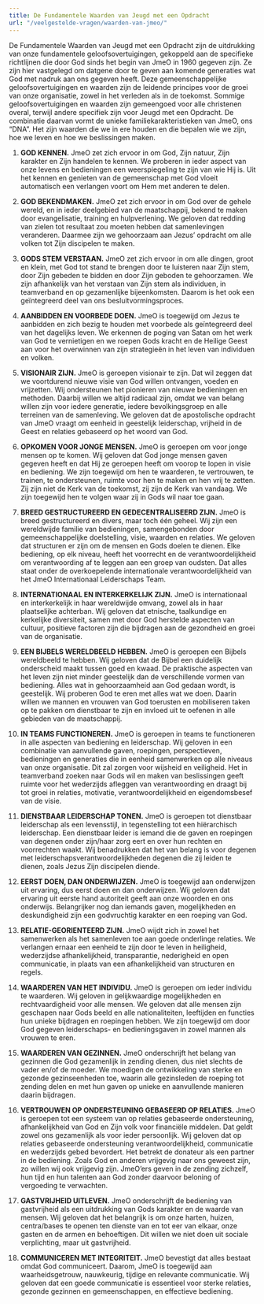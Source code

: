 ```yaml
---
title: De Fundamentele Waarden van Jeugd met een Opdracht
url: "/veelgestelde-vragen/waarden-van-jmeo/"
---
```

De Fundamentele Waarden van Jeugd met een Opdracht zijn de uitdrukking van onze fundamentele geloofsovertuigingen, gekoppeld aan de specifieke richtlijnen die door God sinds het begin van JmeO in 1960 gegeven zijn. Ze zijn hier vastgelegd om datgene door te geven aan komende generaties wat God met nadruk aan ons gegeven heeft. Deze gemeenschappelijke geloofsovertuigingen en waarden zijn de leidende principes voor de groei van onze organisatie, zowel in het verleden als in de toekomst. Sommige geloofsovertuigingen en waarden zijn gemeengoed voor alle christenen overal, terwijl andere specifiek zijn voor Jeugd met een Opdracht. De combinatie daarvan vormt de unieke familiekarakteristieken van JmeO, ons “DNA”. Het zijn waarden die we in ere houden en die bepalen wie we zijn, hoe we leven en hoe we beslissingen maken.

1. __GOD KENNEN.__ JmeO zet zich ervoor in om God, Zijn natuur, Zijn karakter en Zijn handelen te kennen. We proberen in ieder aspect van onze levens en bedieningen een weerspiegeling te zijn van wie Hij is. Uit het kennen en genieten van de gemeenschap met God vloeit automatisch een verlangen voort om Hem met anderen te delen.

2. __GOD BEKENDMAKEN.__ JmeO zet zich ervoor in om God over de gehele wereld, en in ieder deelgebied van de maatschappij, bekend te maken door evangelisatie, training en hulpverlening. We geloven dat redding van zielen tot resultaat zou moeten hebben dat samenlevingen veranderen. Daarmee zijn we gehoorzaam aan Jezus’ opdracht om alle volken tot Zijn discipelen te maken.

3. __GODS STEM VERSTAAN.__ JmeO zet zich ervoor in om alle dingen, groot en klein, met God tot stand te brengen door te luisteren naar Zijn stem, door Zijn gebeden te bidden en door Zijn geboden te gehoorzamen. We zijn afhankelijk van het verstaan van Zijn stem als individuen, in teamverband en op gezamenlijke bijeenkomsten. Daarom is het ook een geïntegreerd deel van ons besluitvormingsproces.

4. __AANBIDDEN EN VOORBEDE DOEN.__ JmeO is toegewijd om Jezus te aanbidden en zich bezig te houden met voorbede als geïntegreerd deel van het dagelijks leven. We erkennen de poging van Satan om het werk van God te vernietigen en we roepen Gods kracht en de Heilige Geest aan voor het overwinnen van zijn strategieën in het leven van individuen en volken.

5. __VISIONAIR ZIJN.__ JmeO is geroepen visionair te zijn. Dat wil zeggen dat we voortdurend nieuwe visie van God willen ontvangen, voeden en vrijzetten. Wij ondersteunen het pionieren van nieuwe bedieningen en methoden. Daarbij willen we altijd radicaal zijn, omdat we van belang willen zijn voor iedere generatie, iedere bevolkingsgroep en alle terreinen van de samenleving. We geloven dat de apostolische opdracht van JmeO vraagt om eenheid in geestelijk leiderschap, vrijheid in de Geest en relaties gebaseerd op het woord van God.

6. __OPKOMEN VOOR JONGE MENSEN.__ JmeO is geroepen om voor jonge mensen op te komen. Wij geloven dat God jonge mensen gaven gegeven heeft en dat Hij ze geroepen heeft om voorop te lopen in visie en bediening. We zijn toegewijd om hen te waarderen, te vertrouwen, te trainen, te ondersteunen, ruimte voor hen te maken en hen vrij te zetten. Zij zijn niet de Kerk van de toekomst, zij zijn de Kerk van vandaag. We zijn toegewijd hen te volgen waar zij in Gods wil naar toe gaan.

7. __BREED GESTRUCTUREERD EN GEDECENTRALISEERD ZIJN.__ JmeO is breed gestructureerd en divers, maar toch één geheel. Wij zijn een wereldwijde familie van bedieningen, samengebonden door gemeenschappelijke doelstelling, visie, waarden en relaties. We geloven dat structuren er zijn om de mensen en Gods doelen te dienen. Elke bediening, op elk niveau, heeft het voorrecht en de verantwoordelijkheid om verantwoording af te leggen aan een groep van oudsten. Dat alles staat onder de overkoepelende internationale verantwoordelijkheid van het JmeO Internationaal Leiderschaps Team.

8. __INTERNATIONAAL EN INTERKERKELIJK ZIJN.__ JmeO is internationaal en interkerkelijk in haar wereldwijde omvang, zowel als in haar plaatselijke achterban. Wij geloven dat etnische, taalkundige en kerkelijke diversiteit, samen met door God herstelde aspecten van cultuur, positieve factoren zijn die bijdragen aan de gezondheid en groei van de organisatie.

9. __EEN BIJBELS WERELDBEELD HEBBEN.__ JmeO is geroepen een Bijbels wereldbeeld te hebben. Wij geloven dat de Bijbel een duidelijk onderscheid maakt tussen goed en kwaad. De praktische aspecten van het leven zijn niet minder geestelijk dan de verschillende vormen van bediening. Alles wat in gehoorzaamheid aan God gedaan wordt, is geestelijk. Wij proberen God te eren met alles wat we doen. Daarin willen we mannen en vrouwen van God toerusten en mobiliseren taken op te pakken om dienstbaar te zijn en invloed uit te oefenen in alle gebieden van de maatschappij.

10. __IN TEAMS FUNCTIONEREN.__ JmeO is geroepen in teams te functioneren in alle aspecten van bediening en leiderschap. Wij geloven in een combinatie van aanvullende gaven, roepingen, perspectieven, bedieningen en generaties die in eenheid samenwerken op alle niveaus van onze organisatie. Dit zal zorgen voor wijsheid en veiligheid. Het in teamverband zoeken naar Gods wil en maken van beslissingen geeft ruimte voor het wederzijds afleggen van verantwoording en draagt bij tot groei in relaties, motivatie, verantwoordelijkheid en eigendomsbesef van de visie.

11. __DIENSTBAAR LEIDERSCHAP TONEN.__ JmeO is geroepen tot dienstbaar leiderschap als een levensstijl, in tegenstelling tot een hiërarchisch leiderschap. Een dienstbaar leider is iemand die de gaven en roepingen van degenen onder zijn/haar zorg eert en over hun rechten en voorrechten waakt. Wij benadrukken dat het van belang is voor degenen met leiderschapsverantwoordelijkheden degenen die zij leiden te dienen, zoals Jezus Zijn discipelen diende.

12. __EERST DOEN, DAN ONDERWIJZEN.__ JmeO is toegewijd aan onderwijzen uit ervaring, dus eerst doen en dan onderwijzen. Wij geloven dat ervaring uit eerste hand autoriteit geeft aan onze woorden en ons onderwijs. Belangrijker nog dan iemands gaven, mogelijkheden en deskundigheid zijn een godvruchtig karakter en een roeping van God.

13. __RELATIE-GEORIENTEERD ZIJN.__ JmeO wijdt zich in zowel het samenwerken als het samenleven toe aan goede onderlinge relaties. We verlangen ernaar een eenheid te zijn door te leven in heiligheid, wederzijdse afhankelijkheid, transparantie, nederigheid en open communicatie, in plaats van een afhankelijkheid van structuren en regels.

14. __WAARDEREN VAN HET INDIVIDU.__ JmeO is geroepen om ieder individu te waarderen. Wij geloven in gelijkwaardige mogelijkheden en rechtvaardigheid voor alle mensen. We geloven dat alle mensen zijn geschapen naar Gods beeld en alle nationaliteiten, leeftijden en functies hun unieke bijdragen en roepingen hebben. We zijn toegewijd om door God gegeven leiderschaps- en bedieningsgaven in zowel mannen als vrouwen te eren.

15. __WAARDEREN VAN GEZINNEN.__ JmeO onderschrijft het belang van gezinnen die God gezamenlijk in zending dienen, dus niet slechts de vader en/of de moeder. We moedigen de ontwikkeling van sterke en gezonde gezinseenheden toe, waarin alle gezinsleden de roeping tot zending delen en met hun gaven op unieke en aanvullende manieren daarin bijdragen.

16. __VERTROUWEN OP ONDERSTEUNING GEBASEERD OP RELATIES.__ JmeO is geroepen tot een systeem van op relaties gebaseerde ondersteuning, afhankelijkheid van God en Zijn volk voor financiële middelen. Dat geldt zowel ons gezamenlijk als voor ieder persoonlijk. Wij geloven dat op relaties gebaseerde ondersteuning verantwoordelijkheid, communicatie en wederzijds gebed bevordert. Het betrekt de donateur als een partner in de bediening. Zoals God en anderen vrijgevig naar ons geweest zijn, zo willen wij ook vrijgevig zijn. JmeO’ers geven in de zending zichzelf, hun tijd en hun talenten aan God zonder daarvoor beloning of vergoeding te verwachten.

17. __GASTVRIJHEID UITLEVEN.__ JmeO onderschrijft de bediening van gastvrijheid als een uitdrukking van Gods karakter en de waarde van mensen. Wij geloven dat het belangrijk is om onze harten, huizen, centra/bases te openen ten dienste van en tot eer van elkaar, onze gasten en de armen en behoeftigen. Dit willen we niet doen uit sociale verplichting, maar uit gastvrijheid.

18. __COMMUNICEREN MET INTEGRITEIT.__ JmeO bevestigt dat alles bestaat omdat God communiceert. Daarom, JmeO is toegewijd aan waarheidsgetrouw, nauwkeurig, tijdige en relevante communicatie. Wij geloven dat een goede communicatie is essentieel voor sterke relaties, gezonde gezinnen en gemeenschappen, en effectieve bediening.